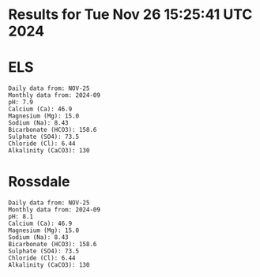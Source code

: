 # Results for Tue Nov 26 15:25:41 UTC 2024
# ELS
```
Daily data from: NOV-25
Monthly data from: 2024-09
pH: 7.9
Calcium (Ca): 46.9
Magnesium (Mg): 15.0
Sodium (Na): 8.43
Bicarbonate (HCO3): 158.6
Sulphate (SO4): 73.5
Chloride (Cl): 6.44
Alkalinity (CaCO3): 130
```
# Rossdale
```
Daily data from: NOV-25
Monthly data from: 2024-09
pH: 8.1
Calcium (Ca): 46.9
Magnesium (Mg): 15.0
Sodium (Na): 8.43
Bicarbonate (HCO3): 158.6
Sulphate (SO4): 73.5
Chloride (Cl): 6.44
Alkalinity (CaCO3): 130
```
